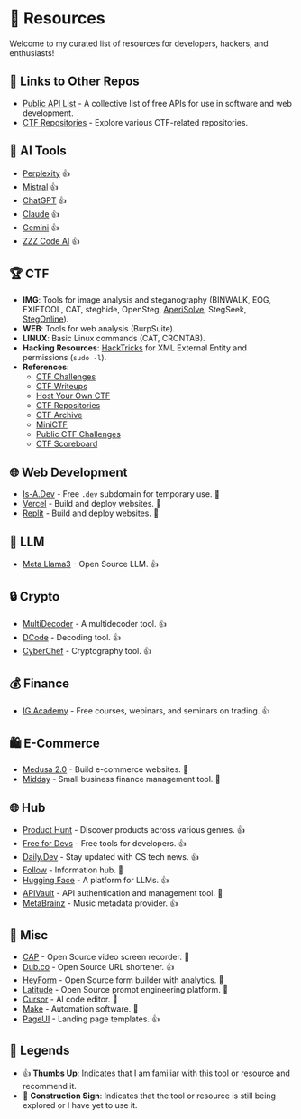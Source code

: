 # 🌟 Resources

Welcome to my curated list of resources for developers, hackers, and enthusiasts!

## 🔗 Links to Other Repos
- [Public API List](https://public-api-lists.github.io/public-api-lists/) - A collective list of free APIs for use in software and web development.
- [CTF Repositories](#ctf-repos) - Explore various CTF-related repositories.

## 🤖 AI Tools
- [Perplexity](https://www.perplexity.ai/) 👍
- [Mistral](https://mistral.ai/) 👍
- [ChatGPT](https://chatgpt.com/) 👍
- [Claude](https://claude.ai/new) 👍
- [Gemini](https://gemini.google.com/) 👍
- [ZZZ Code AI](https://zzzcode.ai/) 👍

## 🏆 CTF
- **IMG**: Tools for image analysis and steganography (BINWALK, EOG, EXIFTOOL, CAT, steghide, OpenSteg, [AperiSolve](https://www.aperisolve.com/), StegSeek, [StegOnline](https://www.georgeom.net/StegOnline)).
- **WEB**: Tools for web analysis (BurpSuite).
- **LINUX**: Basic Linux commands (CAT, CRONTAB).
- **Hacking Resources**: [HackTricks](https://book.hacktricks.wiki/en/welcome/hacktricks-values-and-faq.html) for XML External Entity and permissions (`sudo -l`).
- **References**:<a name="ctf-repos"></a>
  - [CTF Challenges](https://ctf.iiitkottayam.ac.in/challenges)
  - [CTF Writeups](https://github.com/CSYClubIIITK/CTF-Writeups/blob/2f5631a683643f63ca76c2eef2208e3bf0c5fdc0)
  - [Host Your Own CTF](https://dev.to/jihedkdiss/host-your-own-ctf-for-free-ctfd-setup-guide-4jbp)
  - [CTF Repositories](https://github.com/search?q=host%20ctf&type=repositories)
  - [CTF Archive](https://github.com/cryptohack/ctf_archive)
  - [MiniCTF](https://github.com/divyanshusahu/miniCTF)
  - [Public CTF Challenges](https://github.com/SecurityValley/PublicCTFChallenges)
  - [CTF Scoreboard](https://github.com/mitre-cyber-academy/ctf-scoreboard)

## 🌐 Web Development
- [Is-A.Dev](https://is-a.dev/) - Free `.dev` subdomain for temporary use. 🚧
- [Vercel](https://vercel.com/) - Build and deploy websites. 🚧
- [Replit](https://replit.com/) - Build and deploy websites. 🚧

## 🧠 LLM
- [Meta Llama3](https://ai.meta.com/blog/meta-llama-3/?ref=producthunt) - Open Source LLM. 👍

## 🔒 Crypto
- [MultiDecoder](https://www.cachesleuth.com/multidecoder/) - A multidecoder tool. 👍
- [DCode](https://www.dcode.fr/en) - Decoding tool. 👍
- [CyberChef](https://gchq.github.io/CyberChef/) - Cryptography tool. 👍

## 💰 Finance
- [IG Academy](https://www.ig.com/en/learn-to-trade/ig-academy) - Free courses, webinars, and seminars on trading. 👍

## 🛍️ E-Commerce
- [Medusa 2.0](https://medusajs.com/v2-launch/?ref=producthunt) - Build e-commerce websites. 🚧
- [Midday](https://app.midday.ai/) - Small business finance management tool. 🚧

## 🌐 Hub
- [Product Hunt](https://www.producthunt.com/) - Discover products across various genres. 👍
- [Free for Devs](https://free-for.dev/#/) - Free tools for developers. 👍
- [Daily.Dev](https://dly.to/v0JQEQI35HJ) - Stay updated with CS tech news. 👍
- [Follow](https://follow.is/?ref=producthunt) - Information hub. 🚧
- [Hugging Face](https://huggingface.co/) - A platform for LLMs. 👍
- [APIVault](https://apivaut.dev) - API authentication and management tool. 🚧
- [MetaBrainz](https://metabrainz.org) - Music metadata provider. 👍

## 🎨 Misc
- [CAP](https://cap.so/?ref=producthunt) - Open Source video screen recorder. 🚧
- [Dub.co](https://dub.co/?ref=producthunt) - Open Source URL shortener. 👍
- [HeyForm](https://heyform.net/?ref=producthunt) - Open Source form builder with analytics. 🚧
- [Latitude](https://latitude.so/?ref=producthunt) - Open Source prompt engineering platform. 🚧
- [Cursor](https://www.cursor.com/) - AI code editor. 🚧
- [Make](https://www.make.com/) - Automation software. 🚧
- [PageUI](https://pageui.shipixen.com/?ref=producthunt) - Landing page templates. 👍

## 📜 Legends
- 👍 **Thumbs Up**: Indicates that I am familiar with this tool or resource and recommend it.
- 🚧 **Construction Sign**: Indicates that the tool or resource is still being explored or I have yet to use it.
